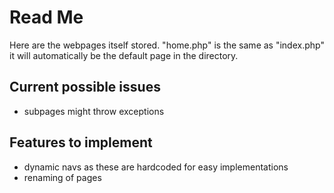 # Read Me
Here are the webpages itself stored.
"home.php" is the same as "index.php" it will automatically be the default page in the
directory.

## Current possible issues
 - subpages might throw exceptions

## Features to implement
 - dynamic navs as these are hardcoded for easy implementations
 - renaming of pages 
